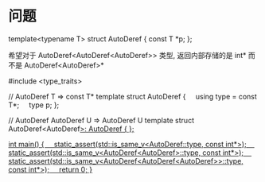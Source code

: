 
# 问题
template<typename T>
struct AutoDeref {
    const T *p;
};

希望对于 AutoDeref<AutoDeref<AutoDeref<int>>> 类型, 返回内部存储的是 int* 而不是 AutoDeref<AutoDeref<int>>*



#include <type_traits>

// AutoDeref T => const T*
template<typename T>
struct AutoDeref {
    using type = const T*;
    type p;
};

// AutoDeref AutoDeref U => AutoDeref U
template<typename U>
struct AutoDeref<AutoDeref<U>>: AutoDeref<U> { };

int main()
{
    static_assert(std::is_same_v<AutoDeref<int>::type, const int*>);
    static_assert(std::is_same_v<AutoDeref<AutoDeref<int>>::type, const int*>);
    static_assert(std::is_same_v<AutoDeref<AutoDeref<AutoDeref<int>>>::type, const int*>);
    return 0;
}